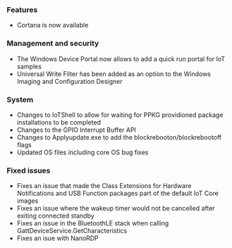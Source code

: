 ### Features
- Cortana is now available

### Management and security
- The Windows Device Portal now allows to add a quick run portal for IoT samples
- Universal Write Filter has been added as an option to the Windows Imaging and Configuration Designer

### System
- Changes to IoTShell to allow for waiting for PPKG providioned package installations to be completed
- Changes to the GPIO Interrupt Buffer API
- Changes to Applyupdate.exe to add the blockrebooton/blockrebootoff flags
- Updated OS files including core OS bug fixes

### Fixed issues
- Fixes an issue that made the Class Extensions for Hardware Notifications and USB Function packages part of the default IoT Core images
- Fixes an issue where the wakeup timer would not be cancelled after exiting connected standby
- Fixes an issue in the BluetoothLE stack when calling GattDeviceService.GetCharacteristics
- Fixes an isue with NanoRDP